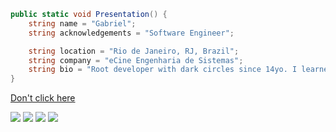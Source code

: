 ```csharp
public static void Presentation() {
    string name = "Gabriel";
    string acknowledgements = "Software Engineer";

    string location = "Rio de Janeiro, RJ, Brazil";
    string company = "eCine Engenharia de Sistemas";
    string bio = "Root developer with dark circles since 14yo. I learned by making mistakes.";
}
```

[Don't click here](http://korex71.github.io/flappy/)

<div> 
  <a href = "mailto: dev@korex.xyz"><img src="https://img.shields.io/badge/-Pessoal-%23333?style=for-the-badge&logo=gmail&logoColor=white" target="_blank"></a>
  <a href = "mailto: gabriel.silva@ecine.com.br"><img src="https://img.shields.io/badge/-Contact-%23333?style=for-the-badge&logo=gmail&logoColor=white" target="_blank"></a>
  <a href = "#"><img src="https://img.shields.io/badge/-okore-%fff?style=for-the-badge&logo=discord&logoColor=white" target="_blank"></a>
  <a href="https://www.linkedin.com/in/gabriel-anjos-603776172/" target="_blank"><img src="https://img.shields.io/badge/-LinkedIn-%230077B5?style=for-the-badge&logo=linkedin&logoColor=white" target="_blank"></a> 
 
</div>
